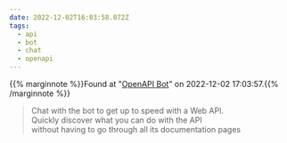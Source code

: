 ```yaml
---
date: 2022-12-02T16:03:58.072Z
tags:
  - api
  - bot
  - chat
  - openapi
---
```

{{% marginnote %}}Found at "[OpenAPI Bot](https://som-research.uoc.edu/tools/openapi-bot/)" on 2022-12-02 17:03:57.{{% /marginnote %}}

>Chat with the bot to get up to speed with a Web API.  
 Quickly discover what you can do with the API  
 without having to go through all its documentation pages

